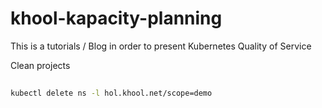# khool-kapacity-planning
This is a tutorials / Blog in order to present Kubernetes Quality of Service

Clean projects
## 
```bash
kubectl delete ns -l hol.khool.net/scope=demo
```